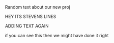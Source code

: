 Random text about our new proj


HEY ITS STEVENS LINES

ADDING TEXT AGAIN


if you can see this then we might have done it right